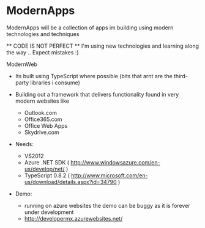 ModernApps
==========

ModernApps will be a collection of apps im building using modern technologies and techniques

** CODE IS NOT PERFECT ** I'm using new technologies and learning along the way .. Expect mistakes :)  


ModernWeb 

  - Its built using TypeScript where possible (bits that arnt are the third-party libraries i consume)

  - Building out a framework that delivers functionality found in very modern websites like
      - Outlook.com
      - Office365.com
      - Office Web Apps
      - Skydrive.com  
  
  - Needs:   
      - VS2012
      - Azure .NET SDK ( http://www.windowsazure.com/en-us/develop/net/ )
      - TypeScript 0.8.2 ( http://www.microsoft.com/en-us/download/details.aspx?id=34790 )  
  
  - Demo:
      - running on azure websites the demo can be buggy as it is forever under development 
      - http://developermx.azurewebsites.net/     

